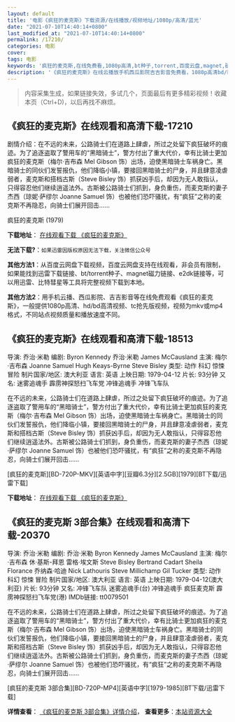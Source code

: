 ```yaml
---
layout: default
title: '电影《疯狂的麦克斯》下载资源/在线播放/视频地址/1080p/高清/蓝光'
date: "2021-07-10T14:40:14+0800"
last_modified_at: "2021-07-10T14:40:14+0800"
permalink: /17210/
categories: 电影
cover:
tags: 电影
keywords: '疯狂的麦克斯,在线免费看,1080p高清,bt种子,torrent,百度云盘,magnet,磁力链,迅雷下载资源'
description: '《疯狂的麦克斯》在线云播放手机西瓜影院吉吉影音免费看，1080p高清bd/hd未删减完整版和tc抢先枪版，mkv/mp4格式，附带bt/torrent种子、magnet/磁力链、百度云盘、网盘资源迅雷下载链接'
---
```


>内容采集生成，如果链接失效，多试几个，页面最后有更多精彩视频！收藏本页（Ctrl+D)，以后再找不麻烦。


## 《疯狂的麦克斯》在线观看和高清下载-17210

剧情介绍：在不远的未来，公路骑士们在道路上肆虐，所过之处留下疯狂破坏的痕迹。为了追逐盗取了警用车的“黑暗骑士”，警方付出了重大代价，幸有比骑士更加疯狂的麦克斯（梅尔·吉布森 Mel Gibson 饰）出场，迫使黑暗骑士车祸身亡。黑暗骑士的同伙们发誓报仇，他们降临小镇，要接回黑暗骑士的尸身，并且肆意凌虐弱者，麦克斯和搭档古斯（Steve Bisley 饰）抓获凶手后，却因为无人敢指认，只得容忍他们继续逍遥法外。古斯被公路骑士们抓到，身负重伤，而麦克斯的妻子杰西（琼妮·萨缪尔 Joanne Samuel 饰）也被他们恐吓骚扰，有“疯狂”之称的麦克斯不再隐忍，向骑士们展开回击……


疯狂的麦克斯 (1979)

**下载地址**： [在线观看下载 《疯狂的麦克斯》](https://www.btbtdy.me/btdy/dy3692.html) 


**无法下载?**：`如果迅雷因版权原因无法下载，关注微信公众号 `

**其他方法1**：从百度云网盘下载视频，百度云网盘支持在线观看，非会员有限制，如果能找到迅雷下载链接、bt/torrent种子、magnet磁力链接、e2dk链接等，可以用迅雷、比特彗星等工具将完整视频下载到本地。

**其他方法2**：用手机云播、西瓜影院、吉吉影音等在线免费观看《疯狂的麦克斯》，一般提供1080p高清、hd/bd高清视频、tc抢先版视频，视频为mkv或mp4格式，不同站点视频质量和播放速度不同。


## 《疯狂的麦克斯》在线观看和高清下载-18513

导演: 乔治·米勒 编剧: Byron Kennedy 乔治·米勒 James McCausland 主演: 梅尔·吉布森 Joanne Samuel Hugh Keays-Byrne Steve Bisley 类型: 动作 科幻 惊悚 冒险 制片国家/地区: 澳大利亚 语言: 英语 上映日期: 1979-04-12 片长: 93分钟 又名: 迷雾追魂手 霹雳神探怒扫飞车党 冲锋追魂手 冲锋飞车队

在不远的未来，公路骑士们在道路上肆虐，所过之处留下疯狂破坏的痕迹。为了追逐盗取了警用车的“黑暗骑士”，警方付出了重大代价，幸有比骑士更加疯狂的麦克斯（梅尔·吉布森 Mel Gibson 饰）出场，迫使黑暗骑士车祸身亡。黑暗骑士的同伙们发誓报仇，他们降临小镇，要接回黑暗骑士的尸身，并且肆意凌虐弱者，麦克斯和搭档古斯（Steve Bisley 饰）抓获凶手后，却因为无人敢指认，只得容忍他们继续逍遥法外。古斯被公路骑士们抓到，身负重伤，而麦克斯的妻子杰西（琼妮·萨缪尔 Joanne Samuel 饰）也被他们恐吓骚扰，有“疯狂”之称的麦克斯不再隐忍，向骑士们展开回击……


[疯狂的麦克斯][BD-720P-MKV][英语中字][豆瓣6.3分][2.5GB][1979][BT下载/迅雷下载]

**下载地址**： [在线观看下载 《疯狂的麦克斯》](https://www.btdx8.com/torrent/mad_max_1979.html) 


## 《疯狂的麦克斯 3部合集》在线观看和高清下载-20370

导演: 乔治·米勒 编剧: 乔治·米勒 Byron Kennedy James McCausland 主演: 梅尔·吉布森 休·基斯-拜恩 雷格·埃文斯 Steve Bisley Bertrand Cadart Sheila Florance 乔纳森·哈迪 Nick Lathouris Steve Millichamp Gil Tucker 类型: 动作 科幻 惊悚 冒险 制片国家/地区: 澳大利亚 语言: 英语 上映日期: 1979-04-12(澳大利亚) 片长: 93分钟 又名: 冲锋飞车队 迷雾追魂手(台) 冲锋追魂手 疯狂麦克斯 霹雳神探怒扫飞车党(港) IMDb链接: tt0079501

在不远的未来，公路骑士们在道路上肆虐，所过之处留下疯狂破坏的痕迹。为了追逐盗取了警用车的“黑暗骑士”，警方付出了重大代价，幸有比骑士更加疯狂的麦克斯（梅尔·吉布森 Mel Gibson 饰）出场，迫使黑暗骑士车祸身亡。黑暗骑士的同伙们发誓报仇，他们降临小镇，要接回黑暗骑士的尸身，并且肆意凌虐弱者，麦克斯和搭档古斯（Steve Bisley 饰）抓获凶手后，却因为无人敢指认，只得容忍他们继续逍遥法外。古斯被公路骑士们抓到，身负重伤，而麦克斯的妻子杰西（琼妮·萨缪尔 Joanne Samuel 饰）也被他们恐吓骚扰，有“疯狂”之称的麦克斯不再隐忍，向骑士们展开回击……


[疯狂的麦克斯 3部合集][BD-720P-MP4][英语中字][1979-1985][BT下载/迅雷下载]

**详情查看**： [《疯狂的麦克斯 3部合集》详情介绍](/movie/20370/)， **查看更多**：[本站资源大全](/movie/t/all/)

